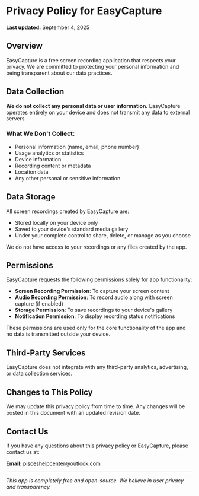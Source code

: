 # Privacy Policy for EasyCapture

**Last updated:** September 4, 2025

## Overview

EasyCapture is a free screen recording application that respects your privacy. We are committed to protecting your personal information and being transparent about our data practices.

## Data Collection

**We do not collect any personal data or user information.** EasyCapture operates entirely on your device and does not transmit any data to external servers.

### What We Don't Collect:
- Personal information (name, email, phone number)
- Usage analytics or statistics
- Device information
- Recording content or metadata
- Location data
- Any other personal or sensitive information

## Data Storage

All screen recordings created by EasyCapture are:
- Stored locally on your device only
- Saved to your device's standard media gallery
- Under your complete control to share, delete, or manage as you choose

We do not have access to your recordings or any files created by the app.

## Permissions

EasyCapture requests the following permissions solely for app functionality:

- **Screen Recording Permission**: To capture your screen content
- **Audio Recording Permission**: To record audio along with screen capture (if enabled)
- **Storage Permission**: To save recordings to your device's gallery
- **Notification Permission**: To display recording status notifications

These permissions are used only for the core functionality of the app and no data is transmitted outside your device.

## Third-Party Services

EasyCapture does not integrate with any third-party analytics, advertising, or data collection services.

## Changes to This Policy

We may update this privacy policy from time to time. Any changes will be posted in this document with an updated revision date.

## Contact Us

If you have any questions about this privacy policy or EasyCapture, please contact us at:

**Email:** pisceshelpcenter@outlook.com

---

*This app is completely free and open-source. We believe in user privacy and transparency.*